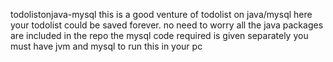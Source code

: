  todolistonjava-mysql
 this is a good venture of todolist on java/mysql
 here your todolist could be saved forever. no need to worry
 all the java packages are included in the repo
 the mysql code required is given separately
 you must have jvm and mysql to run this in your pc
